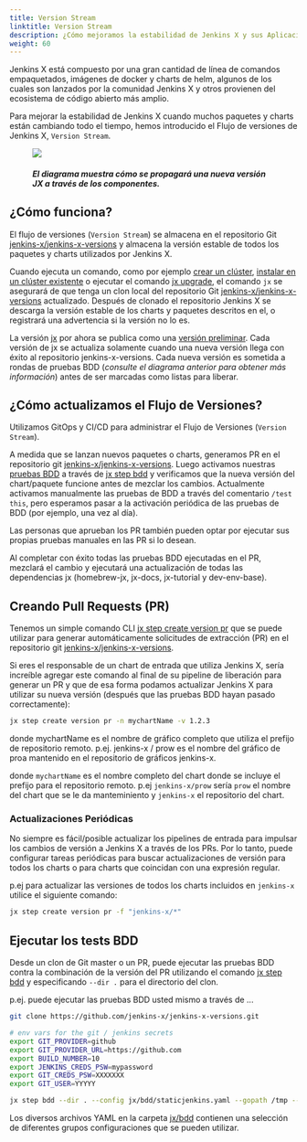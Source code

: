 ```yaml
---
title: Version Stream
linktitle: Version Stream
description: ¿Cómo mejoramos la estabilidad de Jenkins X y sus Aplicaciones?
weight: 60
---
```


Jenkins X está compuesto por una gran cantidad de línea de comandos empaquetados, imágenes de docker y charts de helm, algunos de los cuales son lanzados por la comunidad Jenkins X y otros provienen del ecosistema de código abierto más amplio.

Para mejorar la estabilidad de Jenkins X cuando muchos paquetes y charts están cambiando todo el tiempo, hemos introducido el Flujo de versiones de Jenkins X, `Version Stream`.

<figure>
<img src="/images/jx-version-stream-v1.png"/>
<figcaption>
<h5>El diagrama muestra cómo se propagará una nueva versión JX a través de los componentes.</h5>
</figcaption>
</figure>

## ¿Cómo funciona?

El flujo de versiones (`Version Stream`) se almacena en el repositorio Git [jenkins-x/jenkins-x-versions](https://github.com/jenkins-x/jenkins-x-versions) y almacena la versión estable de todos los paquetes y charts utilizados por Jenkins X.

Cuando ejecuta un comando, como por ejemplo [crear un clúster](/es/docs/getting-started/setup/create-cluster/), [instalar en un clúster existente](/docs/managing-jx/common-tasks/install-on-cluster/) o ejecutar el comando [jx upgrade](/commands/jx_upgrade/), el comando `jx` se asegurará de que tenga un clon local del repositorio Git [jenkins-x/jenkins-x-versions](https://github.com/jenkins-x/jenkins-x-versions) actualizado. Después de clonado el repositorio Jenkins X se descarga la versión estable de los charts y paquetes descritos en el, o registrará una advertencia si la versión no lo es.

La versión [jx](https://github.com/jenkins-x/jx) por ahora se publica como una [versión preliminar](https://help.github.com/en/articles/creating-releases). Cada versión de jx se actualiza solamente cuando una nueva versión llega con éxito al repositorio jenkins-x-versions. Cada nueva versión es sometida a rondas de pruebas BDD (_consulte el diagrama anterior para obtener más información_) antes de ser marcadas como listas para liberar.

## ¿Cómo actualizamos el Flujo de Versiones?

Utilizamos GitOps y CI/CD para administrar el Flujo de Versiones (`Version Stream`).

A medida que se lanzan nuevos paquetes o charts, generamos PR en el repositorio git [jenkins-x/jenkins-x-versions](https://github.com/jenkins-x/jenkins-x-versions). Luego activamos nuestras [pruebas BDD](https://github.com/jenkins-x/bdd-jx) a través de [jx step bdd](/commands/jx_step_bdd/) y verificamos que la nueva versión del chart/paquete funcione antes de mezclar los cambios. Actualmente activamos manualmente las pruebas de BDD a través del comentario `/test this`, pero esperamos pasar a la activación periódica de las pruebas de BDD (por ejemplo, una vez al día).

Las personas que aprueban los PR también pueden optar por ejecutar sus propias pruebas manuales en las PR si lo desean.

Al completar con éxito todas las pruebas BDD ejecutadas en el PR, mezclará el cambio y ejecutará una actualización de todas las dependencias jx (homebrew-jx, jx-docs, jx-tutorial y dev-env-base).

## Creando Pull Requests (PR)

Tenemos un simple comando CLI [jx step create version pr](/commands/jx_step_create_version/) que se puede utilizar para generar automáticamente solicitudes de extracción (PR) en el repositorio git [jenkins-x/jenkins-x-versions](https://github.com/jenkins-x/jenkins-x-versions).

Si eres el responsable de un chart de entrada que utiliza Jenkins X, sería increíble agregar este comando al final de su pipeline de liberación para generar un PR y que de esa forma podamos actualizar Jenkins X para utilizar su nueva versión (después que las pruebas BDD hayan pasado correctamente):

```sh
jx step create version pr -n mychartName -v 1.2.3
```

donde mychartName es el nombre de gráfico completo que utiliza el prefijo de repositorio remoto. p.ej. jenkins-x / prow es el nombre del gráfico de proa mantenido en el repositorio de gráficos jenkins-x.

donde `mychartName` es el nombre completo del chart donde se incluye el prefijo para el repositorio remoto. p.ej `jenkins-x/prow` sería `prow` el nombre del chart que se le da manteminiento y `jenkins-x` el repositorio del chart.

### Actualizaciones Periódicas

No siempre es fácil/posible actualizar los pipelines de entrada para impulsar los cambios de versión a Jenkins X a través de los PRs. Por lo tanto, puede configurar tareas periódicas para buscar actualizaciones de versión para todos los charts o para charts que coincidan con una expresión regular.

p.ej para actualizar las versiones de todos los charts incluidos en `jenkins-x` utilice el siguiente comando:

```sh
jx step create version pr -f "jenkins-x/*"
```

## Ejecutar los tests BDD

Desde un clon de Git master o un PR, puede ejecutar las pruebas BDD contra la combinación de la versión del PR utilizando el comando [jx step bdd](/commands/jx_step_bdd/) y especificando `--dir .` para el directorio del clon.

p.ej. puede ejecutar las pruebas BDD usted mismo a través de ...

```sh
git clone https://github.com/jenkins-x/jenkins-x-versions.git

# env vars for the git / jenkins secrets
export GIT_PROVIDER=github
export GIT_PROVIDER_URL=https://github.com
export BUILD_NUMBER=10
export JENKINS_CREDS_PSW=mypassword
export GIT_CREDS_PSW=XXXXXXX
export GIT_USER=YYYYY

jx step bdd --dir . --config jx/bdd/staticjenkins.yaml --gopath /tmp --git-provider=$GIT_PROVIDER --git-provider-url=$GIT_PROVIDER_URL --git-username $GIT_USER --git-owner $GIT_USER --git-api-token $GIT_CREDS_PSW --default-admin-password $JENKINS_CREDS_PSW --no-delete-app --no-delete-repo --tests test-create-spring
```

Los diversos archivos YAML en la carpeta [jx/bdd](https://github.com/jenkins-x/jenkins-x-versions/tree/master/jx/bdd) contienen una selección de diferentes grupos configuraciones que se pueden utilizar.